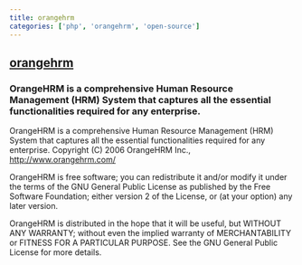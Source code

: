 ```yaml
---
title: orangehrm
categories: ['php', 'orangehrm', 'open-source']
---
```

## [orangehrm](https://github.com/orangehrm/orangehrm)

### OrangeHRM is a comprehensive Human Resource Management (HRM) System that captures  all the essential functionalities required for any enterprise. 


OrangeHRM is a comprehensive Human Resource Management (HRM) System that captures all the essential functionalities required for any enterprise. Copyright (C) 2006 OrangeHRM Inc., http://www.orangehrm.com/

OrangeHRM is free software; you can redistribute it and/or modify it under the terms of the GNU General Public License as published by the Free Software Foundation; either version 2 of the License, or (at your option) any later version.

OrangeHRM is distributed in the hope that it will be useful, but WITHOUT ANY WARRANTY; without even the implied warranty of MERCHANTABILITY or FITNESS FOR A PARTICULAR PURPOSE. See the GNU General Public License for more details.
